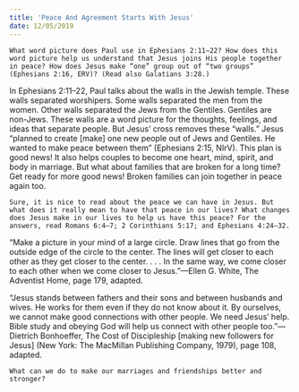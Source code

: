 ```yaml
---
title: 'Peace And Agreement Starts With Jesus'
date: 12/05/2019
---
```


`What word picture does Paul use in Ephesians 2:11–22? How does this word picture help us understand that Jesus joins His people together in peace? How does Jesus make “one” group out of “two groups” (Ephesians 2:16, ERV)? (Read also Galatians 3:28.)`

In Ephesians 2:11–22, Paul talks about the walls in the Jewish temple. These walls separated worshipers. Some walls separated the men from the women. Other walls separated the Jews from the Gentiles. Gentiles are non-Jews. These walls are a word picture for the thoughts, feelings, and ideas that separate people. But Jesus’ cross removes these “walls.” Jesus “planned to create [make] one new people out of Jews and Gentiles. He wanted to make peace between them” (Ephesians 2:15, NIrV). This plan is good news! It also helps couples to become one heart, mind, spirit, and body in marriage. But what about families that are broken for a long time? Get ready for more good news! Broken families can join together in peace again too.

`Sure, it is nice to read about the peace we can have in Jesus. But what does it really mean to have that peace in our lives? What changes does Jesus make in our lives to help us have this peace? For the answers, read Romans 6:4–7; 2 Corinthians 5:17; and Ephesians 4:24–32.`

“Make a picture in your mind of a large circle. Draw lines that go from the outside edge of the circle to the center. The lines will get closer to each other as they get closer to the center. . . . In the same way, we come closer to each other when we come closer to Jesus.”—Ellen G. White, The Adventist Home, page 179, adapted.

“Jesus stands between fathers and their sons and between husbands and wives. He works for them even if they do not know about it. By ourselves, we cannot make good connections with other people. We need Jesus’ help. Bible study and obeying God will help us connect with other people too.”—Dietrich Bonhoeffer, The Cost of Discipleship  [making new followers for Jesus] (New York: The MacMillan Publishing Company, 1979), page 108, adapted.

`What can we do to make our marriages and friendships better and stronger?`